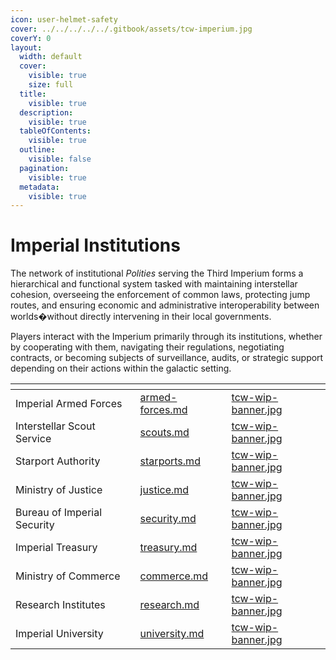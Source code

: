 ```yaml
---
icon: user-helmet-safety
cover: ../../../../../.gitbook/assets/tcw-imperium.jpg
coverY: 0
layout:
  width: default
  cover:
    visible: true
    size: full
  title:
    visible: true
  description:
    visible: true
  tableOfContents:
    visible: true
  outline:
    visible: false
  pagination:
    visible: true
  metadata:
    visible: true
---
```


# Imperial Institutions

The network of institutional _Polities_ serving the Third Imperium forms a hierarchical and functional system tasked with maintaining interstellar cohesion, overseeing the enforcement of common laws, protecting jump routes, and ensuring economic and administrative interoperability between worlds�without directly intervening in their local governments.

Players interact with the Imperium primarily through its institutions, whether by cooperating with them, navigating their regulations, negotiating contracts, or becoming subjects of surveillance, audits, or strategic support depending on their actions within the galactic setting.

<table data-view="cards"><thead><tr><th></th><th data-hidden data-card-target data-type="content-ref"></th><th data-hidden data-card-cover data-type="files"></th></tr></thead><tbody><tr><td>Imperial Armed Forces</td><td><a href="armed-forces.md">armed-forces.md</a></td><td><a href="../../../../../.gitbook/assets/tcw-wip-banner.jpg">tcw-wip-banner.jpg</a></td></tr><tr><td>Interstellar Scout Service</td><td><a href="scouts.md">scouts.md</a></td><td><a href="../../../../../.gitbook/assets/tcw-wip-banner.jpg">tcw-wip-banner.jpg</a></td></tr><tr><td>Starport Authority</td><td><a href="../../../../../foundations/charted-space/space-travel/starports.md">starports.md</a></td><td><a href="../../../../../.gitbook/assets/tcw-wip-banner.jpg">tcw-wip-banner.jpg</a></td></tr><tr><td>Ministry of Justice</td><td><a href="justice.md">justice.md</a></td><td><a href="../../../../../.gitbook/assets/tcw-wip-banner.jpg">tcw-wip-banner.jpg</a></td></tr><tr><td>Bureau of Imperial Security</td><td><a href="security.md">security.md</a></td><td><a href="../../../../../.gitbook/assets/tcw-wip-banner.jpg">tcw-wip-banner.jpg</a></td></tr><tr><td>Imperial Treasury</td><td><a href="treasury.md">treasury.md</a></td><td><a href="../../../../../.gitbook/assets/tcw-wip-banner.jpg">tcw-wip-banner.jpg</a></td></tr><tr><td>Ministry of Commerce</td><td><a href="commerce.md">commerce.md</a></td><td><a href="../../../../../.gitbook/assets/tcw-wip-banner.jpg">tcw-wip-banner.jpg</a></td></tr><tr><td>Research Institutes</td><td><a href="research.md">research.md</a></td><td><a href="../../../../../.gitbook/assets/tcw-wip-banner.jpg">tcw-wip-banner.jpg</a></td></tr><tr><td>Imperial University</td><td><a href="university.md">university.md</a></td><td><a href="../../../../../.gitbook/assets/tcw-wip-banner.jpg">tcw-wip-banner.jpg</a></td></tr></tbody></table>
